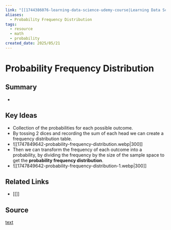 ```yaml
---
link: "[[1744386076-learning-data-science-udemy-course|Learning Data Science Udemy Course]]"
aliases:
  - Probability Frequency Distribution
tags:
  - resource
  - math
  - probability
created_date: 2025/05/21
---
```

# Probability Frequency Distribution
## Summary
- 
## Key Ideas
- Collection of the probabilities for each possible outcome.
- By tossing 2 dices and recording the sum of each head we can create a frequency distribution table.
- ![[1747849642-probability-frequency-distribution.webp|300]]
- Then we can transform the frequency of each outcome into a probability, by dividing the frequency by the size of the sample space to get the **probability frequency distribution**.
- ![[1747849642-probability-frequency-distribution-1.webp|300]]
## Related Links
- [[]]
## Source
[text](url) 